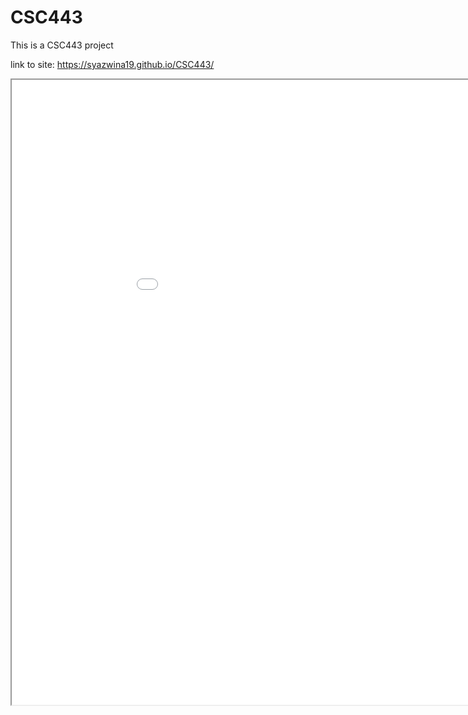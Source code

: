 # CSC443
This is a CSC443 project

link to site: https://syazwina19.github.io/CSC443/

<html>

<body>
<iframe src="<https://sites.google.com/student.uitm.edu.my/nursyazwina/home" width="1000" height="1000" scrolling="auto"></iframe>

</body>

</html>
